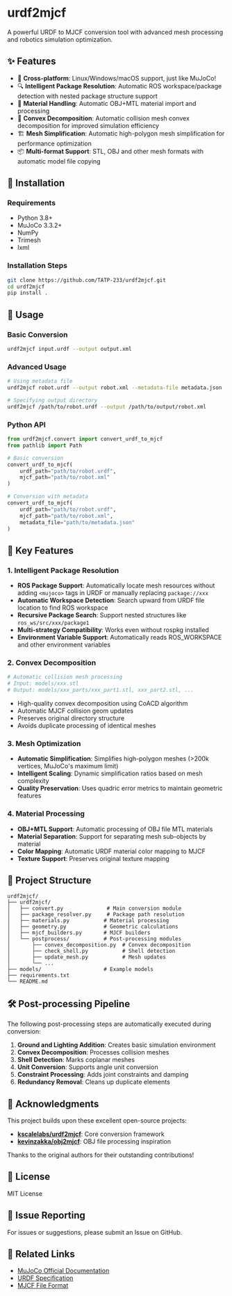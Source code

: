 # urdf2mjcf

A powerful URDF to MJCF conversion tool with advanced mesh processing and robotics simulation optimization.

## ✨ Features

- 🔄 **Cross-platform**: Linux/Windows/macOS support, just like MuJoCo!
- 🔍 **Intelligent Package Resolution**: Automatic ROS workspace/package detection with nested package structure support
- 🎨 **Material Handling**: Automatic OBJ+MTL material import and processing
- 🎯 **Convex Decomposition**: Automatic collision mesh convex decomposition for improved simulation efficiency
- 🏗️ **Mesh Simplification**: Automatic high-polygon mesh simplification for performance optimization
- 📦 **Multi-format Support**: STL, OBJ and other mesh formats with automatic model file copying

## 🚀 Installation

### Requirements

- Python 3.8+
- MuJoCo 3.3.2+
- NumPy
- Trimesh
- lxml

### Installation Steps

```bash
git clone https://github.com/TATP-233/urdf2mjcf.git
cd urdf2mjcf
pip install .
```

## 📖 Usage

### Basic Conversion

```bash
urdf2mjcf input.urdf --output output.xml
```

### Advanced Usage

```bash
# Using metadata file
urdf2mjcf robot.urdf --output robot.xml --metadata-file metadata.json

# Specifying output directory
urdf2mjcf /path/to/robot.urdf --output /path/to/output/robot.xml
```

### Python API

```python
from urdf2mjcf.convert import convert_urdf_to_mjcf
from pathlib import Path

# Basic conversion
convert_urdf_to_mjcf(
    urdf_path="path/to/robot.urdf",
    mjcf_path="path/to/robot.xml"
)

# Conversion with metadata
convert_urdf_to_mjcf(
    urdf_path="path/to/robot.urdf",
    mjcf_path="path/to/robot.xml",
    metadata_file="path/to/metadata.json"
)
```

## 🔧 Key Features

### 1. Intelligent Package Resolution

- **ROS Package Support**: Automatically locate mesh resources without adding `<mujoco>` tags in URDF or manually replacing `package://xxx`
- **Automatic Workspace Detection**: Search upward from URDF file location to find ROS workspace
- **Recursive Package Search**: Support nested structures like `ros_ws/src/xxx/package1`
- **Multi-strategy Compatibility**: Works even without rospkg installed
- **Environment Variable Support**: Automatically reads ROS_WORKSPACE and other environment variables

### 2. Convex Decomposition

```python
# Automatic collision mesh processing
# Input: models/xxx.stl
# Output: models/xxx_parts/xxx_part1.stl, xxx_part2.stl, ...
```

- High-quality convex decomposition using CoACD algorithm
- Automatic MJCF collision geom updates
- Preserves original directory structure
- Avoids duplicate processing of identical meshes

### 3. Mesh Optimization

- **Automatic Simplification**: Simplifies high-polygon meshes (>200k vertices, MuJoCo's maximum limit)
- **Intelligent Scaling**: Dynamic simplification ratios based on mesh complexity
- **Quality Preservation**: Uses quadric error metrics to maintain geometric features

### 4. Material Processing

- **OBJ+MTL Support**: Automatic processing of OBJ file MTL materials
- **Material Separation**: Support for separating mesh sub-objects by material
- **Color Mapping**: Automatic URDF material color mapping to MJCF
- **Texture Support**: Preserves original texture mapping

## 📁 Project Structure

```
urdf2mjcf/
├── urdf2mjcf/
│   ├── convert.py              # Main conversion module
│   ├── package_resolver.py     # Package path resolution
│   ├── materials.py           # Material processing
│   ├── geometry.py            # Geometric calculations
│   ├── mjcf_builders.py       # MJCF builders
│   └── postprocess/           # Post-processing modules
│       ├── convex_decomposition.py  # Convex decomposition
│       ├── check_shell.py           # Shell detection
│       ├── update_mesh.py           # Mesh updates
│       └── ...
├── models/                    # Example models
├── requirements.txt
└── README.md
```

## 🛠️ Post-processing Pipeline

The following post-processing steps are automatically executed during conversion:

1. **Ground and Lighting Addition**: Creates basic simulation environment
2. **Convex Decomposition**: Processes collision meshes
3. **Shell Detection**: Marks coplanar meshes
4. **Unit Conversion**: Supports angle unit conversion
5. **Constraint Processing**: Adds joint constraints and damping
6. **Redundancy Removal**: Cleans up duplicate elements

## 🤝 Acknowledgments

This project builds upon these excellent open-source projects:

- **[kscalelabs/urdf2mjcf](https://github.com/kscalelabs/urdf2mjcf)**: Core conversion framework
- **[kevinzakka/obj2mjcf](https://github.com/kevinzakka/obj2mjcf)**: OBJ file processing inspiration

Thanks to the original authors for their outstanding contributions!

## 📄 License

MIT License

## 🐛 Issue Reporting

For issues or suggestions, please submit an Issue on GitHub.

## 🔗 Related Links

- [MuJoCo Official Documentation](https://mujoco.readthedocs.io/)
- [URDF Specification](http://wiki.ros.org/urdf)
- [MJCF File Format](https://mujoco.readthedocs.io/en/latest/XMLreference.html)

